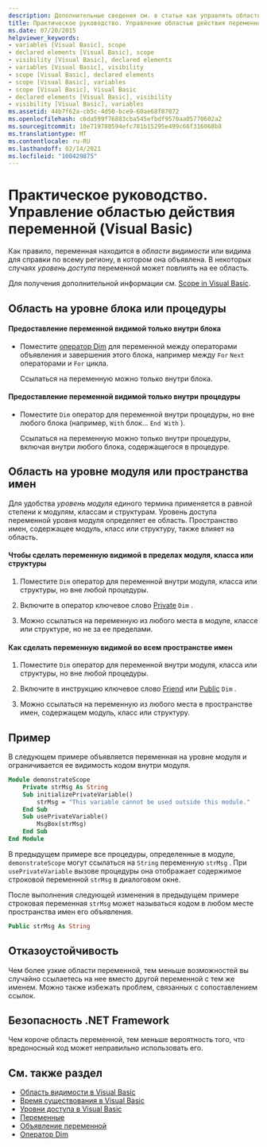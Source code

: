 ```yaml
---
description: Дополнительные сведения см. в статье как управлять областью действия переменной (Visual Basic)
title: Практическое руководство. Управление областью действия переменной
ms.date: 07/20/2015
helpviewer_keywords:
- variables [Visual Basic], scope
- declared elements [Visual Basic], scope
- visibility [Visual Basic], declared elements
- variables [Visual Basic], visibility
- scope [Visual Basic], declared elements
- scope [Visual Basic], variables
- scope [Visual Basic], Visual Basic
- declared elements [Visual Basic], visibility
- visibility [Visual Basic], variables
ms.assetid: 44b7f62a-cb5c-4d50-bce9-60ae68f87072
ms.openlocfilehash: c6da599f76883cba545efbdf9570aa05770602a2
ms.sourcegitcommit: 10e719780594efc781b15295e499c66f316068b8
ms.translationtype: MT
ms.contentlocale: ru-RU
ms.lasthandoff: 02/14/2021
ms.locfileid: "100429875"
---
```

# <a name="how-to-control-the-scope-of-a-variable-visual-basic"></a>Практическое руководство. Управление областью действия переменной (Visual Basic)

Как правило, переменная находится в *области видимости* или видима для справки по всему региону, в котором она объявлена. В некоторых случаях *уровень доступа* переменной может повлиять на ее область.  
  
 Для получения дополнительной информации см. [Scope in Visual Basic](scope.md).  
  
## <a name="scope-at-block-or-procedure-level"></a>Область на уровне блока или процедуры  
  
#### <a name="to-make-a-variable-visible-only-within-a-block"></a>Предоставление переменной видимой только внутри блока  
  
- Поместите [оператор Dim](../../../language-reference/statements/dim-statement.md) для переменной между операторами объявления и завершения этого блока, например между `For` `Next` операторами и `For` цикла.  
  
     Ссылаться на переменную можно только внутри блока.  
  
#### <a name="to-make-a-variable-visible-only-within-a-procedure"></a>Предоставление переменной видимой только внутри процедуры  
  
- Поместите `Dim` оператор для переменной внутри процедуры, но вне любого блока (например, `With` блок... `End With` ).  
  
     Ссылаться на переменную можно только внутри процедуры, включая внутри любого блока, содержащегося в процедуре.  
  
## <a name="scope-at-module-or-namespace-level"></a>Область на уровне модуля или пространства имен  

 Для удобства *уровень модуля* единого термина применяется в равной степени к модулям, классам и структурам. Уровень доступа переменной уровня модуля определяет ее область. Пространство имен, содержащее модуль, класс или структуру, также влияет на область.  
  
#### <a name="to-make-a-variable-visible-throughout-a-module-class-or-structure"></a>Чтобы сделать переменную видимой в пределах модуля, класса или структуры  
  
1. Поместите `Dim` оператор для переменной внутри модуля, класса или структуры, но вне любой процедуры.  
  
2. Включите в оператор ключевое слово [Private](../../../language-reference/modifiers/private.md) `Dim` .  
  
3. Можно ссылаться на переменную из любого места в модуле, классе или структуре, но не за ее пределами.  
  
#### <a name="to-make-a-variable-visible-throughout-a-namespace"></a>Как сделать переменную видимой во всем пространстве имен  
  
1. Поместите `Dim` оператор для переменной внутри модуля, класса или структуры, но вне любой процедуры.  
  
2. Включите в инструкцию ключевое слово [Friend](../../../language-reference/modifiers/friend.md) или [Public](../../../language-reference/modifiers/public.md) `Dim` .  
  
3. Можно ссылаться на переменную из любого места в пространстве имен, содержащем модуль, класс или структуру.  
  
## <a name="example"></a>Пример  

 В следующем примере объявляется переменная на уровне модуля и ограничивается ее видимость кодом внутри модуля.  
  
```vb  
Module demonstrateScope  
    Private strMsg As String  
    Sub initializePrivateVariable()  
        strMsg = "This variable cannot be used outside this module."  
    End Sub  
    Sub usePrivateVariable()  
        MsgBox(strMsg)  
    End Sub  
End Module  
```  
  
 В предыдущем примере все процедуры, определенные в модуле, `demonstrateScope` могут ссылаться на `String` переменную `strMsg` . При `usePrivateVariable` вызове процедуры она отображает содержимое строковой переменной `strMsg` в диалоговом окне.  
  
 После выполнения следующей изменения в предыдущем примере строковая переменная `strMsg` может называться кодом в любом месте пространства имен его объявления.  
  
```vb  
Public strMsg As String  
```  
  
## <a name="robust-programming"></a>Отказоустойчивость  

 Чем более узкие области переменной, тем меньше возможностей вы случайно ссылаетесь на нее вместо другой переменной с тем же именем. Можно также избежать проблем, связанных с сопоставлением ссылок.  
  
## <a name="net-framework-security"></a>Безопасность .NET Framework  

 Чем короче область переменной, тем меньше вероятность того, что вредоносный код может неправильно использовать его.  
  
## <a name="see-also"></a>См. также раздел

- [Область видимости в Visual Basic](scope.md)
- [Время существования в Visual Basic](lifetime.md)
- [Уровни доступа в Visual Basic](access-levels.md)
- [Переменные](../variables/index.md)
- [Объявление переменной](../variables/variable-declaration.md)
- [Оператор Dim](../../../language-reference/statements/dim-statement.md)
